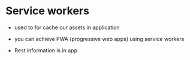 # Service workers

- used to for cache our assets in application
- you can achieve PWA (progressive web apps) using service workers

- Rest information is in app
